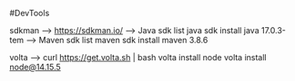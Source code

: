 #DevTools

sdkman --> https://sdkman.io/
--> Java
    sdk list java
    sdk install java 17.0.3-tem
--> Maven
    sdk list maven
    sdk install maven 3.8.6


volta --> curl https://get.volta.sh | bash
    volta install node
    volta install node@14.15.5
